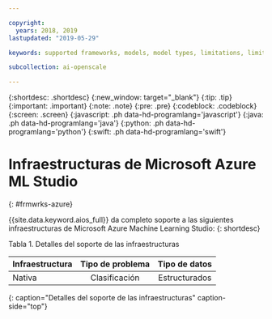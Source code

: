 ```yaml
---

copyright:
  years: 2018, 2019
lastupdated: "2019-05-29"

keywords: supported frameworks, models, model types, limitations, limits, azure

subcollection: ai-openscale

---
```


{:shortdesc: .shortdesc}
{:new_window: target="_blank"}
{:tip: .tip}
{:important: .important}
{:note: .note}
{:pre: .pre}
{:codeblock: .codeblock}
{:screen: .screen}
{:javascript: .ph data-hd-programlang='javascript'}
{:java: .ph data-hd-programlang='java'}
{:python: .ph data-hd-programlang='python'}
{:swift: .ph data-hd-programlang='swift'}

# Infraestructuras de Microsoft Azure ML Studio
{: #frmwrks-azure}

{{site.data.keyword.aios_full}} da completo soporte a las siguientes infraestructuras de Microsoft Azure Machine Learning Studio:
{: shortdesc}

Tabla 1. Detalles del soporte de las infraestructuras

| Infraestructura | Tipo de problema | Tipo de datos |
|:---|:---:|:---:|
| Nativa | Clasificación | Estructurados |
{: caption="Detalles del soporte de las infraestructuras" caption-side="top"}



